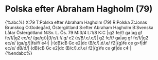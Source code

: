 # Polska efter Abraham Hagholm (79)

{%abc%}
X:79
T:Polska efter Abraham Hagholm (79)
R:Polska
Z:Jonas Brunskog
O:Godegård, Östergötland
S:efter Abraham Hagholm
B:Svenska Låtar Östergötland
N:Sv. L. Ös. 79
M:3/4
L:1/8
K:C
|:g2 fe/f/ ga|ag gf fe/f/|g2 ec/e/ (ga/g/)|(f/e/).f/.g/ e2 (c/B/.c/.e/)|
g2 fe/f/ ga|ag gf fe/f/|g2 ec/e/ (ga/g/)|fa/f/ e4:|
|:{dB}cB Gc e2|dc (B/c/).d/.e/ f2|{g}fe ce g>f|df ec/e/ dB/d/|
{dB}cB Gc e2|dc (B/c/).d/.e/ f2|{g}fe ce gf|de c4:|
{%endabc%}

